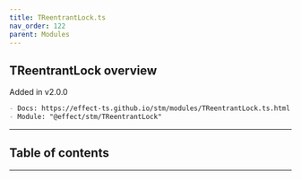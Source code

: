 ```yaml
---
title: TReentrantLock.ts
nav_order: 122
parent: Modules
---
```


## TReentrantLock overview

Added in v2.0.0

```md
- Docs: https://effect-ts.github.io/stm/modules/TReentrantLock.ts.html
- Module: "@effect/stm/TReentrantLock"
```

---

<h2 class="text-delta">Table of contents</h2>

---
